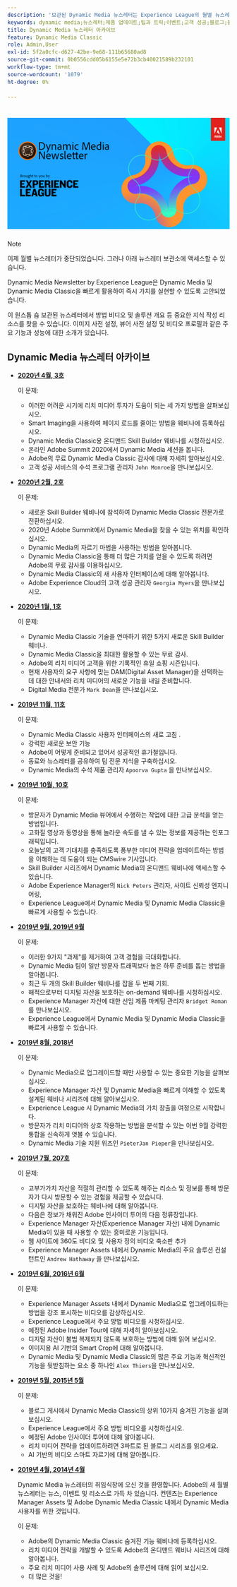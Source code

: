 ```yaml
---
description: '보관된 Dynamic Media 뉴스레터는 Experience League의 월별 뉴스레터입니다. Dynamic Media 및 Dynamic Media Classic을 빠르게 활용하여 즉시 가치를 실현할 수 있도록 고안되었습니다. 보관된 뉴스레터에는 이제 중단된 이 원스톱 스토어 뉴스레터에서 사용할 수 있었던 중요한 지식 작성 리소스가 포함되어 있습니다. 보관된 뉴스레터에는 사용 방법 비디오 및 솔루션 개요 등이 포함되어 있습니다. 이미지 사전 설정, 뷰어 사전 설정 및 비디오 프로필과 같은 주요 기능과 성능에 대한 소개가 있습니다. '
keywords: dynamic media;뉴스레터;제품 업데이트;팁과 트릭;이벤트;고객 성공;블로그;블로그;이미지;비디오;기능;기능
title: Dynamic Media 뉴스레터 아카이브
feature: Dynamic Media Classic
role: Admin,User
exl-id: 5f2a0cfc-d627-42be-9e68-111b65680ad8
source-git-commit: 0b0556cdd05b6155e5e72b3cb40021589b232101
workflow-type: tm+mt
source-wordcount: '1079'
ht-degree: 0%

---
```


# ![Dynamic Media 뉴스레터 로고](/help/assets/dynamic-media-newsletter-logo.png)

>[!NOTE]
>
>이제 월별 뉴스레터가 중단되었습니다. 그러나 아래 뉴스레터 보관소에 액세스할 수 있습니다.

Dynamic Media Newsletter by Experience League은 Dynamic Media 및 Dynamic Media Classic을 빠르게 활용하여 즉시 가치를 실현할 수 있도록 고안되었습니다.

이 원스톱 숍 보관된 뉴스레터에서 방법 비디오 및 솔루션 개요 등 중요한 지식 작성 리소스를 찾을 수 있습니다. 이미지 사전 설정, 뷰어 사전 설정 및 비디오 프로필과 같은 주요 기능과 성능에 대한 소개가 있습니다.

<!-- microsite demo page https://experienceleague.adobe.com/tools/dynamic-media-demo/index.html -->

<!-- ## Get inspired. Stay informed.

[Sign up](https://www.adobe.com/subscription/dynamic-media-newsletter.html) to receive the Dynamic Media newsletter on a monthly basis in your inbox. -->

## Dynamic Media 뉴스레터 아카이브

<!-- * **[May 2020, Issue 4](https://expleague.azureedge.net/assets/aem/Experience-Insider-vol.31.html)**

    In this issue:

    * What business continuity means in uncertain times.
    * Key takeaways from the first all-digital Adobe Summit.
    * Must-watch Experience Manager breakout sessions.
    * Summit customer spotlight: Under Armour.
    * Never miss an Experience Insider webinar.
    * Public sector spotlight: The urgent need for digital enrollment.
    * Look what’s new in Experience Manager Innovation.
    * Build your Experience Manager skills *live* with the Adobe pros.
    * Connect with the Adobe Experience Manager Community.
    * Fast-track your Adobe expertise with Adobe Experience League. -->

* **[2020년 4월, 3호](https://experienceleague.adobe.com/tools/dynamic-media-demo/newsletter/Dynamic_Media_Newsletter_04_2020_April.html)**

   이 문제:

   * 이러한 어려운 시기에 리치 미디어 투자가 도움이 되는 세 가지 방법을 살펴보십시오.
   * Smart Imaging을 사용하여 페이지 로드를 줄이는 방법을 웨비나에 등록하십시오.
   * Dynamic Media Classic용 온디맨드 Skill Builder 웨비나를 시청하십시오.
   * 온라인 Adobe Summit 2020에서 Dynamic Media 세션을 봅니다.
   * Adobe의 무료 Dynamic Media Classic 감사에 대해 자세히 알아보십시오.
   * 고객 성공 서비스의 수석 프로그램 관리자 `John Monroe`을 만나보십시오.

* **[2020년 2월, 2호](https://experienceleague.adobe.com/tools/dynamic-media-demo/newsletter/Dynamic_Media_Newsletter_02_2020_Feb.html)**

   이 문제:

   * 새로운 Skill Builder 웨비나에 참석하여 Dynamic Media Classic 전문가로 전환하십시오.
   * 2020년 Adobe Summit에서 Dynamic Media을 찾을 수 있는 위치를 확인하십시오.
   * Dynamic Media의 자르기 마법을 사용하는 방법을 알아봅니다.
   * Dynamic Media Classic을 통해 더 많은 가치를 얻을 수 있도록 하려면 Adobe의 무료 감사를 이용하십시오.
   * Dynamic Media Classic의 새 사용자 인터페이스에 대해 알아봅니다.
   * Adobe Experience Cloud의 고객 성공 관리자 `Georgia Myers`을 만나보십시오.

* **[2020년 1월, 1호](https://experienceleague.adobe.com/tools/dynamic-media-demo/newsletter/Dynamic_Media_Newsletter_01_2020_Jan.html)**

   이 문제:

   * Dynamic Media Classic 기술을 연마하기 위한 5가지 새로운 Skill Builder 웨비나.
   * Dynamic Media Classic을 최대한 활용할 수 있는 무료 감사.
   * Adobe의 리치 미디어 고객을 위한 기록적인 휴일 쇼핑 시즌입니다.
   * 현재 사용자의 요구 사항에 맞는 DAM(Digital Asset Manager)을 선택하는 데 대한 안내서와 리치 미디어의 새로운 기능을 내일 준비합니다.
   * Digital Media 전문가 `Mark Dean`을 만나보십시오.

* **[2019년 11월, 11호](https://experienceleague.adobe.com/tools/dynamic-media-demo/newsletter/Dynamic_Media_Newsletter_11_2019_Nov.html)**

   이 문제:

   * Dynamic Media Classic 사용자 인터페이스의 새로 고침 .
   * 강력한 새로운 보안 기능
   * Adobe이 어떻게 준비되고 있어서 성공적인 휴가철입니다.
   * 동료와 뉴스레터를 공유하여 팀 전문 지식을 구축하십시오.
   * Dynamic Media의 수석 제품 관리자 `Apoorva Gupta` 을 만나보십시오.

* **[2019년 10월, 10호](https://experienceleague.adobe.com/tools/dynamic-media-demo/newsletter/Dynamic_Media_Newsletter_10_2019_Oct.html)**

   이 문제:

   * 방문자가 Dynamic Media 뷰어에서 수행하는 작업에 대한 고급 분석을 얻는 방법입니다.
   * 고화질 영상과 동영상을 통해 놀라운 속도를 낼 수 있는 정보를 제공하는 인포그래픽입니다.
   * 오늘날의 고객 기대치를 충족하도록 풍부한 미디어 전략을 업데이트하는 방법을 이해하는 데 도움이 되는 CMSwire 기사입니다.
   * Skill Builder 시리즈에서 Dynamic Media의 온디맨드 웨비나에 액세스할 수 있습니다.
   * Adobe Experience Manager의 `Nick Peters` 관리자, 사이트 신뢰성 엔지니어링,
   * Experience League에서 Dynamic Media 및 Dynamic Media Classic을 빠르게 사용할 수 있습니다.

* **[2019년 9월, 2019년 9월](https://experienceleague.adobe.com/tools/dynamic-media-demo/newsletter/Dynamic_Media_Newsletter_09_2019_Sept.html)**

   이 문제:

   * 이러한 9가지 &quot;과제&quot;를 제거하여 고객 경험을 극대화합니다.
   * Dynamic Media 팀이 일반 방문자 트래픽보다 높은 하루 준비를 돕는 방법을 알아봅니다.
   * 최근 두 개의 Skill Builder 웨비나를 잡을 두 번째 기회.
   * 해적으로부터 디지털 자산을 보호하는 on-demand 웨비나를 시청하십시오.
   * Experience Manager 자산에 대한 선임 제품 마케팅 관리자 `Bridget Roman` 를 만나보십시오.
   * Experience League에서 Dynamic Media 및 Dynamic Media Classic을 빠르게 사용할 수 있습니다.

* **[2019년 8월, 2018년](https://experienceleague.adobe.com/tools/dynamic-media-demo/newsletter/Dynamic_Media_Newsletter_08_2019_Aug.html)**

   이 문제:

   * Dynamic Media으로 업그레이드할 때만 사용할 수 있는 중요한 기능을 살펴보십시오.
   * Experience Manager 자산 및 Dynamic Media을 빠르게 이해할 수 있도록 설계된 웨비나 시리즈에 대해 알아보십시오.
   * Experience League 시 Dynamic Media의 가치 창출을 여정으로 시작합니다.
   * 방문자가 리치 미디어와 상호 작용하는 방법을 분석할 수 있는 이번 9월 강력한 통합을 신속하게 엿볼 수 있습니다.
   * Dynamic Media 기술 지원 위즈인 `PieterJan Pieper`을 만나보십시오.

* **[2019년 7월, 207호](https://experienceleague.adobe.com/tools/dynamic-media-demo/newsletter/Dynamic_Media_Newsletter_07_2019_July.html)**

   이 문제:

   * 고부가가치 자산을 적절히 관리할 수 있도록 해주는 리소스 및 정보를 통해 방문자가 다시 방문할 수 있는 경험을 제공할 수 있습니다.
   * 디지털 자산을 보호하는 웨비나에 대해 알아봅니다.
   * 다음은 정보가 채워진 Adobe 인사이더 투어의 다음 정류장입니다.
   * Experience Manager 자산(Experience Manager 자산) 내에 Dynamic Media이 있을 때 사용할 수 있는 흥미로운 기능입니다.
   * 웹 사이트에 360도 비디오 및 사용자 정의 비디오 축소판 추가
   * Experience Manager Assets 내에서 Dynamic Media의 주요 솔루션 컨설턴트인 `Andrew Hathaway` 을 만나보십시오.

* **[2019년 6월, 2016년 6월](https://experienceleague.adobe.com/tools/dynamic-media-demo/newsletter/Dynamic_Media_Newsletter_06_2019_June.html)**

   이 문제:

   * Experience Manager Assets 내에서 Dynamic Media으로 업그레이드하는 방법을 강조 표시하는 비디오를 감상하십시오.
   * Experience League에서 주요 방법 비디오를 시청하십시오.
   * 예정된 Adobe Insider Tour에 대해 자세히 알아보십시오.
   * 디지털 자산이 불법 복제되지 않도록 보호하는 방법에 대해 읽어 보십시오.
   * 이미지용 AI 기반의 Smart Crop에 대해 알아봅니다.
   * Dynamic Media 및 Dynamic Media Classic의 많은 주요 기능과 혁신적인 기능을 뒷받침하는 요소 중 하나인 `Alex Thiers`을 만나보십시오.

* **[2019년 5월, 2015년 5월](https://experienceleague.adobe.com/tools/dynamic-media-demo/newsletter/Dynamic_Media_Newsletter_05_2019_May.html)**

   이 문제:

   * 블로그 게시에서 Dynamic Media Classic의 상위 10가지 숨겨진 기능을 살펴보십시오.
   * Experience League에서 주요 방법 비디오를 시청하십시오.
   * 예정된 Adobe 인사이더 투어에 대해 알아봅니다.
   * 리치 미디어 전략을 업데이트하려면 3파트로 된 블로그 시리즈를 읽으세요.
   * AI 기반의 비디오 스마트 자르기에 대해 알아봅니다.

* **[2019년 4월, 2014년 4월](https://experienceleague.adobe.com/tools/dynamic-media-demo/newsletter/Dynamic_Media_Newsletter_04_2019_April.html)**

   Dynamic Media 뉴스레터의 취임식장에 오신 것을 환영합니다. Adobe의 새 월별 뉴스레터는 뉴스, 이벤트 및 리소스로 가득 차 있습니다. 컨텐츠는 Experience Manager Assets 및 Adobe Dynamic Media Classic 내에서 Dynamic Media 사용자를 위한 것입니다.

   이 문제:

   * Adobe의 Dynamic Media Classic 숨겨진 기능 웨비나에 등록하십시오.
   * 리치 미디어 전략을 개발할 수 있도록 Adobe의 온디맨드 웨비나 시리즈에 대해 알아봅니다.
   * 주요 리치 미디어 사용 사례 및 Adobe의 솔루션에 대해 읽어 보십시오.
   * 더 많은 것을!


